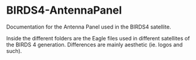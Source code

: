 # BIRDS4-AntennaPanel
 Documentation for the Antenna Panel used in the BIRDS4 satellite.

Inside the different folders are the Eagle files used in different satellites of the BIRDS 4 generation. Differences are mainly aesthetic (ie. logos and such).
